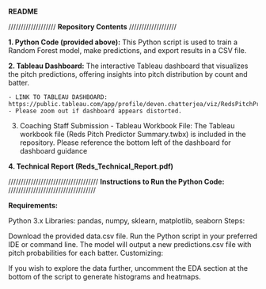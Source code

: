 **README**

///////////////////
**Repository Contents**
///////////////////

**1. Python Code (provided above):**
This Python script is used to train a Random Forest model, make predictions, and export results in a CSV file. 

**2. Tableau Dashboard:**
The interactive Tableau dashboard that visualizes the pitch predictions, offering insights into pitch distribution by count and batter.

	- LINK TO TABLEAU DASHBOARD: https://public.tableau.com/app/profile/deven.chatterjea/viz/RedsPitchPredictorSummary/PitchPredictionSummary
	- Please zoom out if dashboard appears distorted.

3. Coaching Staff Submission - Tableau Workbook File: The Tableau workbook file (Reds Pitch Predictor Summary.twbx) is included in the repository. Please reference the bottom left of the dashboard for dashboard guidance

**4. Technical Report (Reds_Technical_Report.pdf)**


////////////////////////////////////
**Instructions to Run the Python Code:**
///////////////////////////////////

**Requirements:**

Python 3.x
Libraries: pandas, numpy, sklearn, matplotlib, seaborn
Steps:

Download the provided data.csv file.
Run the Python script in your preferred IDE or command line.
The model will output a new predictions.csv file with pitch probabilities for each batter.
Customizing:

If you wish to explore the data further, uncomment the EDA section at the bottom of the script to generate histograms and heatmaps.
